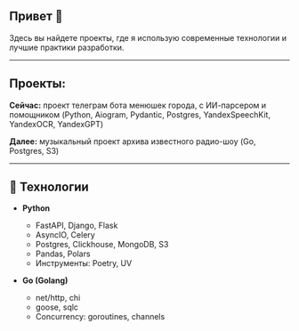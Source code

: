 ## Привет 👋
Здесь вы найдете проекты, где я использую современные технологии и лучшие практики разработки.

---
## Проекты:

**Сейчас:** проект телеграм бота менюшек города, с ИИ-парсером и помощником (Python, Aiogram, Pydantic, Postgres, YandexSpeechKit, YandexOCR, YandexGPT)

**Далее:** музыкальный проект архива известного радио-шоу (Go, Postgres, S3)

---

## 🚀 Технологии

- **Python**  
  - FastAPI, Django, Flask  
  - AsyncIO, Celery
  - Postgres, Clickhouse, MongoDB, S3  
  - Pandas, Polars  
  - Инструменты: Poetry, UV

- **Go (Golang)**  
  - net/http, chi
  - goose, sqlc
  - Concurrency: goroutines, channels 
